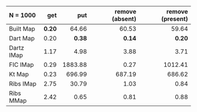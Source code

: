 | N = 1000 | get | put | remove (absent) | remove (present) |
| :--- | ---: | ---: | ---: | ---: |
| Built Map | **0.20** | 64.66 | 60.53 | 59.64 |
| Dart Map | 0.20 | **0.38** | **0.14** | **0.20** |
| Dartz IMap | 1.17 | 4.98 | 3.88 | 3.71 |
| FIC IMap | 0.29 | 1883.88 | 0.27 | 1012.41 |
| Kt Map | 0.23 | 696.99 | 687.19 | 686.62 |
| Ribs IMap | 2.75 | 30.79 | 1.03 | 0.84 |
| Ribs MMap | 2.42 | 0.65 | 0.81 | 0.88 |
